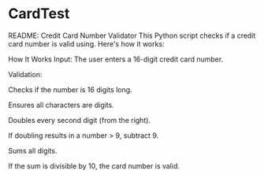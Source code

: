 # CardTest
README: Credit Card Number Validator
This Python script checks if a credit card number is valid using. Here's how it works:

How It Works
Input: The user enters a 16-digit credit card number.

Validation:

Checks if the number is 16 digits long.

Ensures all characters are digits.

Doubles every second digit (from the right).

If doubling results in a number > 9, subtract 9.

Sums all digits.

If the sum is divisible by 10, the card number is valid.